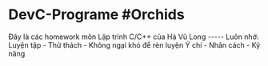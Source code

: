 # DevC-Programe #Orchids
Đây là các homework môn Lập trình C/C++ của Hà Vũ Long -----
Luôn nhớ:
Luyện tập - Thử thách - Không ngại khó để rèn luyện Ý chí - Nhân cách - Kỹ năng
